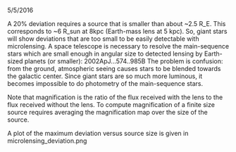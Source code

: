5/5/2016

A 20% deviation requires a source that is smaller than
about ~2.5 R_E.  This corresponds to ~6 R_sun at 8kpc
(Earth-mass lens at 5 kpc).  So, giant stars will show
deviations that are too small to be easily detectable
with microlensing.  A space telescope is necessary to
resolve the main-sequence stars which are small enough
in angular size to detected lensing by Earth-sized
planets (or smaller): 2002ApJ...574..985B
The problem is confusion:  from the ground, atmospheric
seeing causes stars to be blended towards the galactic
center.  Since giant stars are so much more luminous,
it becomes impossible to do photometry of the main-sequence
stars.

Note that magnification is the ratio of the flux received
with the lens to the flux received without the lens. To
compute magnification of a finite size source requires
averaging the magnification map over the size of the
source.

A plot of the maximum deviation versus source size is
given in microlensing_deviation.png
